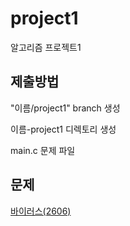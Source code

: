 ﻿# project1
알고리즘 프로젝트1

## 제출방법

"이름/project1" branch 생성

이름-project1 디렉토리 생성

main.c 문제 파일 

## 문제

[바이러스(2606)](https://www.acmicpc.net/problem/2606)